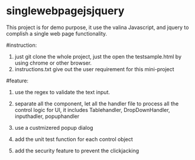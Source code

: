 # singlewebpagejsjquery

This project is for demo purpose, it use the valina Javascript, and jquery to complish a single web page functionality.

#instruction:
1. just git clone the whole project, just the open the testsample.html by using chrome or other browser.
2. instructions.txt give out the user requirement for this mini-project

#feature:
1. use the regex to validate the text input.

2. separate all the component, let all the handler file to process all the control logic for UI, it includes Tablehandler, DropDownHandler, inputhadler, popuphandler

3. use a custmizered popup dialog

4. add the unit test function for each control object

5. add the security feature to prevent the clickjacking

